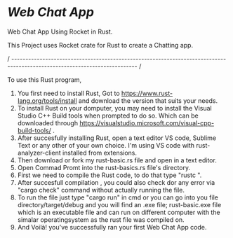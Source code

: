 # *Web Chat App*

Web Chat App Using Rocket in Rust.

This Project uses Rocket crate for Rust to create a Chatting app.

/ -------------------------------------------------------------------------------------------------------------------------- /

To use this Rust program,

1. You first need to install Rust, Got to https://www.rust-lang.org/tools/install and download the version that suits your needs.
2. To install Rust on your domputer, you may need to install the Visual Studio C++ Build tools when prompted to do so. Which can be downloaded through https://visualstudio.microsoft.com/visual-cpp-build-tools/ .
3. After succesfully installing Rust, open a text editor VS code, Sublime Text or any other of your own choice. I'm using VS code with rust-analyzer-client installed from extensions.
4. Then download or fork my rust-basic.rs file and open in a text editor.
5. Open Commad Promt into the rust-basics.rs file's directory.
6. First we need to compile the Rust code, to do that type "rustc ".
7. After succesfull compilation , you could also check dor any error via "cargo check" command without actually running the file.
8. To run the file just type "cargo run" in cmd or you can go into you file directory/target/debug and you will find an .exe file; rust-basic.exe file which is an executable file and can run on different computer with the simalar operatingsystem as the rust file was compiled on.
9. And Voilà! you've successfully ran your first Web Chat App code.
